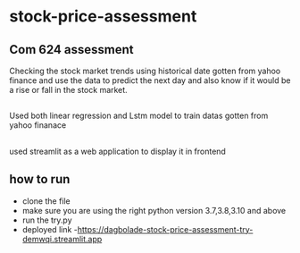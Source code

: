 # stock-price-assessment
 ## Com 624 assessment
 Checking the stock market trends using historical date gotten from yahoo finance and use the data to predict the next day     and also know if it would be a rise or fall in the stock market.
 ## 
Used both linear regression and Lstm model to train datas gotten from yahoo finanace

## 
 used streamlit as a web application to display it in frontend
## how to run
- clone the file
- make sure you are using the right python version 3.7,3.8,3.10 and above
- run the try.py
- deployed link -https://dagbolade-stock-price-assessment-try-demwqi.streamlit.app